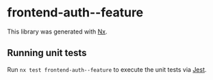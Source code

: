 # frontend-auth--feature

This library was generated with [Nx](https://nx.dev).

## Running unit tests

Run `nx test frontend-auth--feature` to execute the unit tests via [Jest](https://jestjs.io).

